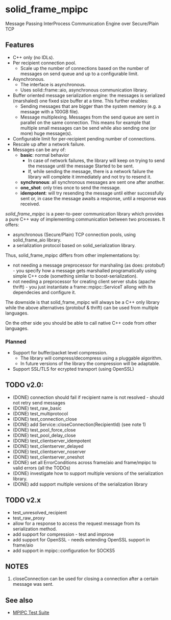 # solid_frame_mpipc

Message Passing InterProcess Communication Engine over Secure/Plain TCP

## Features

* C++ only (no IDLs).
* Per recipient connection pool.
	* Scale up the number of connections based on the number of messages on send queue and up to a configurable limit.
* Asynchronous.
	* The interface is asynchronous.
	* Uses solid::frame::aio, asynchronous communication library.
* Buffer oriented message serialization engine: the messages is serialized (marshaled) one fixed size buffer at a time. This further enables:
	* Sending messages that are bigger than the system memory (e.g. a message with a 100GB file).
	* Message multiplexing. Messages from the send queue are sent in parallel on the same connection. This means for example that multiple small messages can be send while also sending one (or more) huge message(s).
* Configurable limit for per-recipient pending number of connections.
* Rescale up after a network failure.
* Messages can be any of:
	* __basic__: normal behavior
		* In case of network failures, the library will keep on trying to send the message until the message Started to be sent.
		* If, while sending the message, there is a network failure the library will complete it immediately and not try to resend it.
	* __synchronous__: all synchronous messages are sent one after another.
	* __one_shot__: only tries once to send the message.
	* __idempotent__: will try resending the message until either successfully sent or, in case the message awaits a response, until a response was received. 

_solid_frame_mpipc_ is a peer-to-peer communication library which provides a pure C++ way of implementing communication between two processes. It offers:
 * asynchronous (Secure/Plain) TCP connection pools, using solid_frame_aio library.
 * a serialization protocol based on solid_serialization library.

Thus, solid_frame_mpipc differs from other implementations by:
 * not needing a message preprocessor for marshaling (as does: protobuf) - you specify how a message gets marshalled programatically using simple C++ code (something similar to boost-serialization).
 * not needing a preprocessor for creating client server stubs (apache thrift) - you just instantiate a frame::mpipc::ServiceT allong with its dependecies and configure it.

The downside is that solid_frame_mpipc will always be a C++ only library while the above alternatives (protobuf & thrift) can be used from multiple languages.

On the other side you should be able to call native C++ code from other languages.

### Planned
* Support for buffer/packet level compression.
	* The library will compress/decompress using a pluggable algorithm.
	* In future versions of the library the compression will be adaptable.
* Support SSL/TLS for ecrypted transport (using OpenSSL)

## TODO v2.0:

* (DONE) connection should fail if recipient name is not resolved - should not retry send messages
* (DONE) test_raw_basic
* (DONE) test_multiprotocol
* (DONE) test_connection_close
* (DONE) add Service::closeConnection(RecipientId) (see note 1)
* (DONE) test_pool_force_close
* (DONE) test_pool_delay_close
* (DONE) test_clientserver_idempotent
* (DONE) test_clientserver_delayed
* (DONE) test_clientserver_noserver
* (DONE) test_clientserver_oneshot
* (DONE) set all ErrorConditions across frame/aio and frame/mpipc to valid errors (all the TODOs)
* (DONE) investigate how to support multiple versions of the serialization library.
* (DONE) add support multiple versions of the serialization library

## TODO v2.x

* test_unresolved_recipient
* test_raw_proxy
* allow for a response to access the request message from its serialization method.
* add support for compression - test and improve
* add support for OpenSSL - needs extending OpenSSL support in frame/aio
* add support in mpipc::configuration for SOCKS5

## NOTES
1. closeConnection can be used for closing a connection after a certain message was sent.

## See also
* [MPIPC Test Suite](test/README.md)
